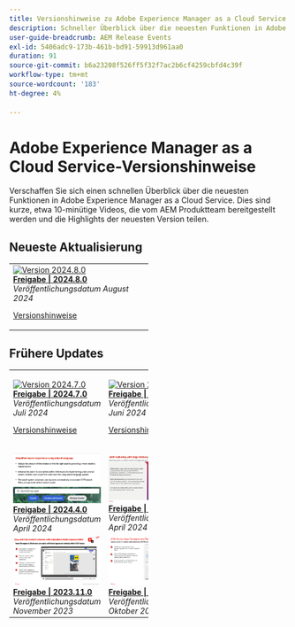 ```yaml
---
title: Versionshinweise zu Adobe Experience Manager as a Cloud Service
description: Schneller Überblick über die neuesten Funktionen in Adobe Experience Manager as a Cloud Service
user-guide-breadcrumb: AEM Release Events
exl-id: 5406adc9-173b-461b-bd91-59913d961aa0
duration: 91
source-git-commit: b6a23208f526ff5f32f7ac2b6cf4259cbfd4c39f
workflow-type: tm+mt
source-wordcount: '183'
ht-degree: 4%

---
```


# Adobe Experience Manager as a Cloud Service-Versionshinweise

Verschaffen Sie sich einen schnellen Überblick über die neuesten Funktionen in Adobe Experience Manager as a Cloud Service. Dies sind kurze, etwa 10-minütige Videos, die vom AEM Produktteam bereitgestellt werden und die Highlights der neuesten Version teilen.

## Neueste Aktualisierung

<table style="max-width: 50%;">
  <tr>
    <td>
      <a href="2024/2024-8-0.md">
        <img alt="Version 2024.8.0" src="https://video.tv.adobe.com/v/3433381?format=jpeg" />
      </a>
      <div>
        <a href="2024/2024-8-0.md">
          <strong> Freigabe | 2024.8.0</strong>
        </a>
      </div>
      <em>Veröffentlichungsdatum August 2024 </em>
      <p>
        <a href="https://experienceleague.adobe.com/docs/experience-manager-cloud-service/content/release-notes/release-notes/release-notes-current.html?lang=de">Versionshinweise</a>
      </p>
    </td>
  </tr>  
</table>

## Frühere Updates

<table style="max-width: 50%;">
  <tr>
    <td>
      <a href="2024/2024-7-0.md">
        <img alt="Version 2024.7.0" src="https://video.tv.adobe.com/v/3431707?format=jpeg" />
      </a>
      <div>
        <a href="2024/2024-7-0.md">
          <strong> Freigabe | 2024.7.0</strong>
        </a>
      </div>
      <em>Veröffentlichungsdatum Juli 2024 </em>
      <p>
        <a href="https://experienceleague.adobe.com/docs/experience-manager-cloud-service/content/release-notes/release-notes/release-notes-current.html?lang=de">Versionshinweise</a>
      </p>
    </td> 
     <td>
      <a href="2024/2024-6-0.md">
        <img alt="Version 2024.6.0" src="https://video.tv.adobe.com/v/3430779?format=jpeg" />
      </a>
      <div>
        <a href="2024/2024-6-0.md">
          <strong> Freigabe | 2024.6.0</strong>
        </a>
      </div>
      <em>Veröffentlichungsdatum Juni 2024 </em>
      <p>
        <a href="https://experienceleague.adobe.com/docs/experience-manager-cloud-service/content/release-notes/release-notes/release-notes-current.html?lang=de">Versionshinweise</a>
      </p>
     </td>
     <td>
      <a href="2024/2024-5-0.md">
        <img alt="Version 2024.5.0" src="2024/assets/2024-5-0-thumb.png" />
      </a>
      <div>
        <a href="2024/2024-5-0.md">
          <strong> Freigabe | 2024.5.0</strong>
          </br>
        </a>
      </div>
      <em>Veröffentlichungsdatum Mai 2024 </em>
    </td>
  </tr>
  <tr> 
    <td>
      <a href="2024/2024-4-0.md">
        <img alt="Version 2024.4.0" src="2024/assets/2024-4-0-thumb.png" />
      </a>
      <div>
        <a href="2024/2024-4-0.md">
          <strong> Freigabe | 2024.4.0</strong>
          </br>
        </a>
      </div>
      <em>Veröffentlichungsdatum April 2024 </em>
    </td>
    <td>
      <a href="2024/2024-3-0.md">
        <img alt="Version 2024.3.0" src="2024/assets/2024-3-0-thumb.png" />
      </a>
      <div>
        <a href="2024/2024-3-0.md">
          <strong> Freigabe | 2024.3.0</strong>
          </br>
        </a>
      </div>
      <em>Veröffentlichungsdatum April 2024 </em>
    </td>   
    <td>
      <a href="2024/2024-1-0.md">
        <img alt="Version 2024.1.0" src="2024/assets/2024-1-0-thumb.png" />
      </a>
      <div>
        <a href="2024/2024-1-0.md">
          <strong> Freigabe | 2024.1.0</strong>
          <br/>
        </a>
          <em>Veröffentlichungsdatum Januar 2024 </em>
      </div>
    </td>
  </tr>
  <tr>     
    <td>
      <a href="2023/2023-11-0.md">
        <img alt="Version 2023.11.0" src="2023/assets/2023-11-0-thumb.png" />
      </a>
      <div>
        <a href="2023/2023-11-0.md">
          <strong> Freigabe | 2023.11.0</strong>
          <br/>
        </a>
          <em>Veröffentlichungsdatum November 2023 </em>
      </div>
    </td>
    <td>
      <a href="2023/2023-10-0.md">
        <img alt="Version 2023.10.0" src="2023/assets/2023-10-0-thumb.png" />
      </a>
      <div>
        <a href="2023/2023-10-0.md">
          <strong> Freigabe | 2023.10.0</strong>
          <br/>
        </a>
          <em>Veröffentlichungsdatum Oktober 2023 </em>
      </div>
    </td>
    <td>
      <a href="2023/2023-9-0.md">
        <img alt="Version 2023.9.0" src="2023/assets/2023-9-0-thumb.png" />
      </a>
      <div>
        <a href="2023/2023-9-0.md">
          <strong> Freigabe | 2023.9.0</strong>
          <br/>
        </a>
          <em>Veröffentlichungsdatum September 2023 </em>
      </div>
    </td>
  </tr>
</table>
